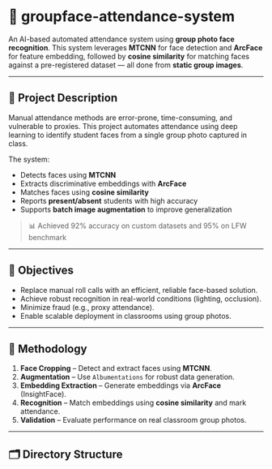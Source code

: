 # 📸 groupface-attendance-system

An AI-based automated attendance system using **group photo face recognition**. This system leverages **MTCNN** for face detection and **ArcFace** for feature embedding, followed by **cosine similarity** for matching faces against a pre-registered dataset — all done from **static group images**.

---

## 🎯 Project Description

Manual attendance methods are error-prone, time-consuming, and vulnerable to proxies. This project automates attendance using deep learning to identify student faces from a single group photo captured in class.

The system:
- Detects faces using **MTCNN**
- Extracts discriminative embeddings with **ArcFace**
- Matches faces using **cosine similarity**
- Reports **present/absent** students with high accuracy
- Supports **batch image augmentation** to improve generalization

> 📊 Achieved 92% accuracy on custom datasets and 95% on LFW benchmark

---

## 📌 Objectives

- Replace manual roll calls with an efficient, reliable face-based solution.
- Achieve robust recognition in real-world conditions (lighting, occlusion).
- Minimize fraud (e.g., proxy attendance).
- Enable scalable deployment in classrooms using group photos.

---

## 🧠 Methodology

1. **Face Cropping** – Detect and extract faces using **MTCNN**.
2. **Augmentation** – Use `Albumentations` for robust data generation.
3. **Embedding Extraction** – Generate embeddings via **ArcFace** (InsightFace).
4. **Recognition** – Match embeddings using **cosine similarity** and mark attendance.
5. **Validation** – Evaluate performance on real classroom group photos.

---

## 🗂️ Directory Structure

